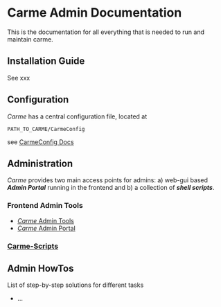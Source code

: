 # Carme Admin Documentation

This is the documentation for all everything that is needed to run and maintain carme.

## Installation Guide
See xxx

## Configuration
*Carme* has a central configuration file, located at
```
PATH_TO_CARME/CarmeConfig
```
see [CarmeConfig Docs](CarmeConfig.md)

## Administration
*Carme* provides two main access points for admins: a) web-gui based ***Admin Portal*** running in the frontend and b) a collection of ***shell scripts***.

### Frontend Admin Tools
* [*Carme* Admin Tools](admin-tools.md)
* [*Carme* Admin Portal](admin-portal.md)


### [Carme-Scripts](Carme-Scripts-Doc/README.md)

## Admin HowTos
List of step-by-step solutions for different tasks 
* ...
